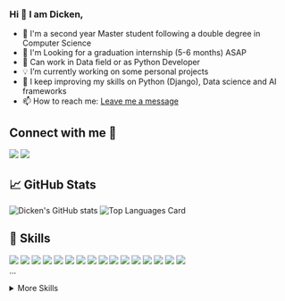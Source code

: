 ### Hi  👋 I am Dicken,
<!--
**D-kn/D-kn** is a ✨ _special_ ✨ repository because its `README.md` (this file) appears on your GitHub profile.

Here are some ideas to get you started: -->
-  💬 I'm a second year Master student following a double degree in Computer Science 
- 🔭 I'm Looking for a graduation internship (5-6 months) ASAP
- 🎯 Can work in Data field or as Python Developer
- :bulb: I’m currently working on some personal projects
- 🌱 I keep improving my skills on Python (Django), Data science and AI frameworks 
- 📫 How to reach me: <a href="mailto:dickenmoungala@gmail.com">Leave me a message</a>

<!-- - 👯 I’m looking to collaborate on ... -->
<!-- - 🤔 I’m looking for help with ... -->
<!-- - 💬 Ask me about ... -->
<!-- - 📫 How to reach me: <a href="mailto:dickenmoungala@gmail.com">Dicken NGOLO</a> -->
<!-- - :book: Want to know me more ? : <a href="https://sites.google.com/view/rolvydickenmyblog1234/" target="_blank">My Portfolio</a> -->

<!-- - 😄 Pronouns: ... -->
<!-- - ⚡ Fun fact: ... -->

## Connect with me 📡 <br>

<a href="https://www.linkedin.com/in/d-kn/"><img src="https://img.icons8.com/color/80/000000/linkedin.png"/></a>
<a href="https://www.facebook.com/rolvy.ngolomoungala"><img src="https://img.icons8.com/fluency/80/000000/facebook-new.png"/></a><br>


<!-- [![Top Langs](https://github-readme-stats.vercel.app/api/top-langs/?username=D-kn)](https://github.com/D-kn/github-readme-stats) -->
<!-- [![Top Langs](https://github-readme-stats.vercel.app/api/top-langs/?username=D-kn&show_icons=true&theme=radical) -->

<!-- ------------------- Github stats --------------------------------- -->
## &#x1f4c8; GitHub Stats

<!-- ![Github stats](https://github-readme-stats.vercel.app/api?username=D-kn&theme=highcontrast&show_icons=true&count_private=true) -->
![Dicken's GitHub stats](https://github-readme-stats.vercel.app/api?username=D-kn&theme=white&show_icons=true)
![Top Languages Card](https://github-readme-stats.vercel.app/api/top-langs/?username=D-kn)
<!-- [![Top Langs](https://github-readme-stats.vercel.app/api/top-langs/?username=D-kn&layout=compact)](https://github.com/D-kn/github-readme-stats) -->

<!-- -------------------- Skills --------------------------------------- -->

## 💼 Skills

![](https://img.shields.io/badge/Code-Python-informational?style=flat&logo=Python&logoColor=white&color=blue)
![](https://img.shields.io/badge/Code-R-informational?style=flat&logo=R&logoColor=white&color=blue)
![](https://img.shields.io/badge/Code-JavaScript-informational?style=flat&logo=JavaScript&logoColor=white&color=yellow)
![](https://img.shields.io/badge/Code-Java-informational?style=flat&logo=Java&logoColor=white&color=blue)
![](https://img.shields.io/badge/Code-Django-informational?style=flat&logo=Django&logoColor=white&color=yellow)
![](https://img.shields.io/badge/Code-Flask-informational?style=flat&logo=Flask&logoColor=white&color=yellow)
![](https://img.shields.io/badge/Code-React-informational?style=flat&logo=react&logoColor=white&color=yellow)
![](https://img.shields.io/badge/Code-BootStrap-informational?style=flat&logo=BootStrap&logoColor=white&color=yellow)
![](https://img.shields.io/badge/Code-MongoDB-informational?style=flat&logo=MongoDB&logoColor=white&color=blue)
![](https://img.shields.io/badge/Code-Git-informational?style=flat&logo=Git&logoColor=white&color=yellow)
![](https://img.shields.io/badge/Code-MySQL-informational?style=flat&logo=MySQL&logoColor=white&color=blue)
![](https://img.shields.io/badge/Code-Scikitlearn-informational?style=flat&logo=Scikitlearn&logoColor=white&color=orange)
![](https://img.shields.io/badge/Code-Keras-informational?style=flat&logo=Keras&logoColor=white&color=orange)
![](https://img.shields.io/badge/Code-Pytorch-informational?style=flat&logo=Pytorch&logoColor=white&color=orange)
![](https://img.shields.io/badge/Code-Pandas-informational?style=flat&logo=Pandas&logoColor=white&color=orange)
![](https://img.shields.io/badge/Code-Seaborn-informational?style=flat&logo=Seaborn&logoColor=white&color=orange)
<br>
...

<details>
<summary>More Skills</summary>
  
![](https://img.shields.io/badge/Code-Numpy-informational?style=flat&logo=Numpy&logoColor=white&color=orange)
![](https://img.shields.io/badge/Code-Matplotlib-informational?style=flat&logo=Matplotlib&logoColor=white&color=orange)
![](https://img.shields.io/badge/Code-Plotly-informational?style=flat&logo=Plotly&logoColor=white&color=orange)
![](https://img.shields.io/badge/Code-Streamlit-informational?style=flat&logo=Streamlit&logoColor=white&color=orange)
![](https://img.shields.io/badge/Code-ElasticSearch-informational?style=flat&logo=ElasticSearch&logoColor=white&color=blue)
![](https://img.shields.io/badge/Code-Kibana-informational?style=flat&logo=Kibana&logoColor=white&color=blue)
![](https://img.shields.io/badge/Style-CSS-informational?style=flat&logo=css3&logoColor=white&color=yellow)
![](https://img.shields.io/badge/Style-HTML-informational?style=flat&logo=html5&logoColor=white&color=yellow)
![](https://img.shields.io/badge/Code-Github-informational?style=flat&logo=Github&logoColor=white&color=yellow)
![](https://img.shields.io/badge/Tools-SonarQube-informational?style=flat&logo=SonarQube&logoColor=white&color=blue)

</details>
